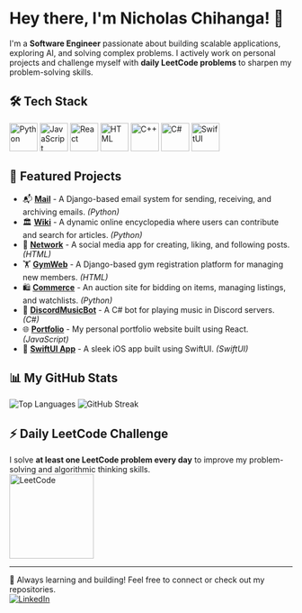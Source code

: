 # Hey there, I'm Nicholas Chihanga! 👋

I'm a **Software Engineer** passionate about building scalable applications, exploring AI, and solving complex problems. I actively work on personal projects and challenge myself with **daily LeetCode problems** to sharpen my problem-solving skills.

## 🛠️ Tech Stack  
<p align="left">
  <img src="https://cdn.jsdelivr.net/gh/devicons/devicon/icons/python/python-original.svg" alt="Python" width="50"/>
  <img src="https://cdn.jsdelivr.net/gh/devicons/devicon/icons/javascript/javascript-original.svg" alt="JavaScript" width="50"/>
  <img src="https://cdn.jsdelivr.net/gh/devicons/devicon/icons/react/react-original.svg" alt="React" width="50"/>
  <img src="https://cdn.jsdelivr.net/gh/devicons/devicon/icons/html5/html5-original.svg" alt="HTML" width="50"/>
  <img src="https://cdn.jsdelivr.net/gh/devicons/devicon/icons/cplusplus/cplusplus-original.svg" alt="C++" width="50"/>
  <img src="https://cdn.jsdelivr.net/gh/devicons/devicon/icons/csharp/csharp-original.svg" alt="C#" width="50"/>
  <img src="https://upload.wikimedia.org/wikipedia/commons/9/9d/Swift_logo.svg" alt="SwiftUI" width="50"/>
</p>

## 🚀 Featured Projects  
- 📬 **[Mail](https://github.com/yourusername/Mail)** - A Django-based email system for sending, receiving, and archiving emails. *(Python)*
- 🏛 **[Wiki](https://github.com/yourusername/Wiki)** - A dynamic online encyclopedia where users can contribute and search for articles. *(Python)*
- 📣 **[Network](https://github.com/yourusername/Network)** - A social media app for creating, liking, and following posts. *(HTML)*
- 🏋️ **[GymWeb](https://github.com/yourusername/GymWeb)** - A Django-based gym registration platform for managing new members. *(HTML)*
- 🛍 **[Commerce](https://github.com/yourusername/Commerce)** - An auction site for bidding on items, managing listings, and watchlists. *(Python)*
- 🎵 **[DiscordMusicBot](https://github.com/yourusername/DiscordMusicBot)** - A C# bot for playing music in Discord servers. *(C#)*
- 🌐 **[Portfolio](https://github.com/yourusername/Portfolio)** - My personal portfolio website built using React. *(JavaScript)*
- 📱 **[SwiftUI App](https://github.com/yourusername/SwiftUIApp)** - A sleek iOS app built using SwiftUI. *(SwiftUI)*

## 📊 My GitHub Stats  
<p align="left">
  <img src="https://github-readme-stats.vercel.app/api/top-langs/?username=milkylane&layout=compact&theme=dark" alt="Top Languages"/>
  <img src="https://github-readme-streak-stats.herokuapp.com/?user=milkylane&theme=dark" alt="GitHub Streak"/>
</p>

## ⚡ Daily LeetCode Challenge  
I solve **at least one LeetCode problem every day** to improve my problem-solving and algorithmic thinking skills.  
<a href="https://leetcode.com/u/Nicksc/">
  <img src="https://upload.wikimedia.org/wikipedia/commons/1/19/LeetCode_logo_black.png" alt="LeetCode" width="150"/>
</a>

---
🚀 Always learning and building! Feel free to connect or check out my repositories.  
[![LinkedIn](https://img.shields.io/badge/LinkedIn-0A66C2?style=flat&logo=linkedin&logoColor=white)](https://www.linkedin.com/in/nickstc/)
